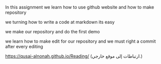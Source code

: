 In this assignment we learn how to use github  website and how to make repository 

we turning how  to write a code at markdown  its easy 

we make our repository and do the first demo

we learn how to make edit for our repository and we must right a commit after every editing 

https://qusai-alnonah.github.io/Reading/ (ارتباطات إلى موقع خارجي.) 

 